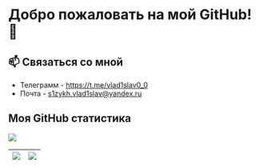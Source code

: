 # Добро пожаловать на мой GitHub!👋

## 📫 Связаться со мной

- Телеграмм - <https://t.me/vlad1slav0_0>
- Почта - <s1zykh.vlad1slav@yandex.ru>

## Моя GitHub статистика

![](http://github-profile-summary-cards.vercel.app/api/cards/profile-details?username=s1zykh&theme=2077)

| ![](https://github-profile-summary-cards.vercel.app/api/cards/productive-time?username=s1zykh&theme=2077) | ![](https://github-profile-summary-cards.vercel.app/api/cards/stats?username=s1zykh&theme=2077) |
| :-------------------------------------------------------------------------------------------------------: | :---------------------------------------------------------------------------------------------: |
